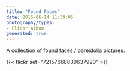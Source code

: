 ```yaml
---
title: "Found Faces"
date: 2016-06-14 11:39:05
photography/types:
- Flickr Album
generated: true
---
```

A collection of found faces / pareidolia pictures.

{{< flickr set="72157668839637920" >}}

